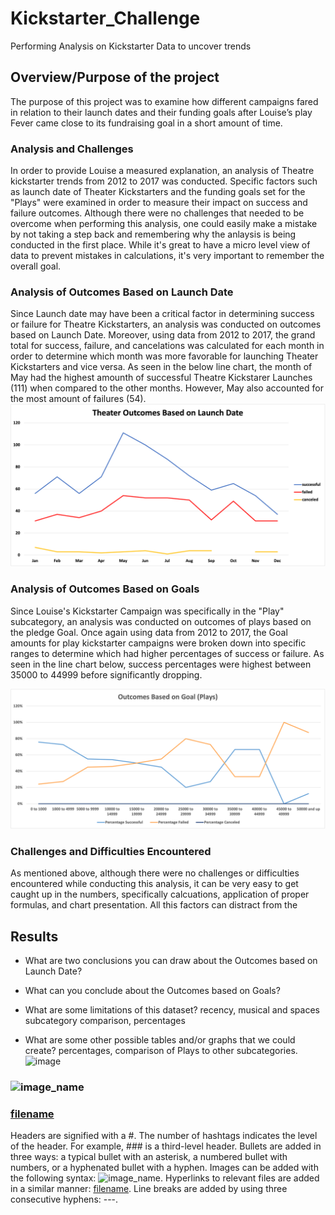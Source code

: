 # Kickstarter_Challenge
Performing Analysis on Kickstarter Data to uncover trends

## Overview/Purpose of the project
The purpose of this project was to examine how different campaigns fared in relation to their launch dates and their funding goals after Louise’s play Fever came close to its fundraising goal in a short amount of time.  

### Analysis and Challenges
In order to provide Louise a measured explanation, an analysis of Theatre kickstarter trends from 2012 to 2017 was conducted. Specific factors such as launch date of Theater Kickstarters and the funding goals set for the "Plays" were examined in order to measure their impact on success and failure outcomes. Although there were no challenges that needed to be overcome when performing this analysis, one could easily make a mistake by not taking a step back and remembering why the anlaysis is being conducted in the first place. While it's great to have a micro level view of data to prevent mistakes in calculations, it's very important to remember the overall goal.  

### Analysis of Outcomes Based on Launch Date
Since Launch date may have been a critical factor in determining success or failure for Theatre Kickstarters, an analysis was conducted on outcomes based on Launch Date. Moreover, using data from 2012 to 2017, the grand total for success, failure, and cancelations was calculated for each month in order to determine which month was more favorable for launching Theater Kickstarters and vice versa. As seen in the below line chart, the month of May had the highest amounth of successful Theatre Kickstarer Launches (111) when compared to the other months. However, May also accounted for the most amount of failures (54).   
![Theater_Outcomes_vs_Launch](Resources/Theater_Outcomes_vs_Launch.png)

### Analysis of Outcomes Based on Goals
Since Louise's Kickstarter Campaign was specifically in the "Play" subcategory, an analysis was conducted on outcomes of plays based on the pledge Goal. Once again using data from 2012 to 2017, the Goal amounts for play kickstarter campaigns were broken down into specific ranges to determine which had higher percentages of success or failure. As seen in the line chart below, success percentages were highest between 35000 to 44999 before significantly dropping. 

![Outcomes_vs_Goals](Resources/Outcomes_vs_Goals.png)

### Challenges and Difficulties Encountered
As mentioned above, although there were no challenges or difficulties encountered while conducting this analysis, it can be very easy to get caught up in the numbers, specifically calcuations, application of proper formulas, and chart presentation. All this factors can distract from the   

## Results

- What are two conclusions you can draw about the Outcomes based on Launch Date?

- What can you conclude about the Outcomes based on Goals?

- What are some limitations of this dataset? recency, musical and spaces subcategory comparison, percentages

- What are some other possible tables and/or graphs that we could create? percentages, comparison of Plays to other subcategories. 
![image](https://user-images.githubusercontent.com/82234968/155893619-865e2588-add6-48c6-b796-2490869f6a6b.png)

### ![image_name](path/to/image_name.png)
### [filename](path/to/filename.xlxs)

Headers are signified with a #. The number of hashtags indicates the level of the header. For example, ### is a third-level header.
Bullets are added in three ways: a typical bullet with an asterisk, a numbered bullet with numbers, or a hyphenated bullet with a hyphen.
Images can be added with the following syntax: ![image_name](path/to/image_name.png).
Hyperlinks to relevant files are  added in a similar manner: [filename](path/to/filename.xlxs).
Line breaks are added by using three consecutive hyphens: ---.
